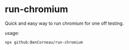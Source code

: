 # run-chromium
Quick and easy way to run chromium for one off testing.


usage:
```console
npx github:BenCorneau/run-chromium
```
